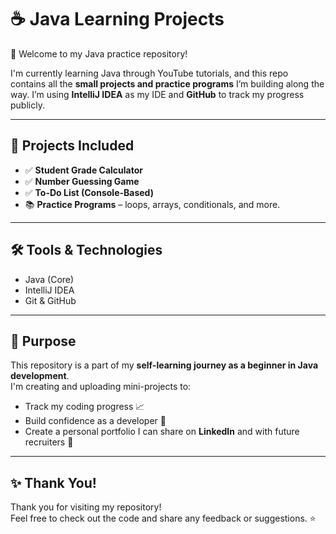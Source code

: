 # ☕ Java Learning Projects

👋 Welcome to my Java practice repository!

I'm currently learning Java through YouTube tutorials, and this repo contains all the **small projects and practice programs** I’m building along the way. I’m using **IntelliJ IDEA** as my IDE and **GitHub** to track my progress publicly.

---

## 🚀 Projects Included

- ✅ **Student Grade Calculator**
- ✅ **Number Guessing Game**
- ✅ **To-Do List (Console-Based)**
- 📚 **Practice Programs** – loops, arrays, conditionals, and more.

---

## 🛠️ Tools & Technologies

- Java (Core)
- IntelliJ IDEA
- Git & GitHub

---

## 🎯 Purpose

This repository is a part of my **self-learning journey as a beginner in Java development**.  
I'm creating and uploading mini-projects to:

- Track my coding progress 📈  
- Build confidence as a developer 💪  
- Create a personal portfolio I can share on **LinkedIn** and with future recruiters 💼  

---

## ✨ Thank You!

Thank you for visiting my repository!  
Feel free to check out the code and share any feedback or suggestions. ⭐
